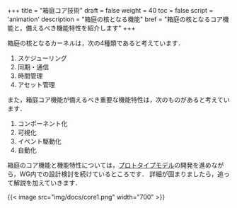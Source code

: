 +++
title = "箱庭コア技術"
draft = false
weight = 40
toc = false
script = 'animation'
description = "箱庭の核となる機能"
bref = "箱庭の核となるコア機能と，備えるべき機能特性を紹介します"
+++

箱庭の核となるカーネルは，次の4種類であると考えています．
1. スケジューリング
2. 同期・通信
3. 時間管理
4. アセット管理

また，箱庭コア機能が備えるべき重要な機能特性は，次のものがあると考えています．
1. コンポーネント化
2. 可視化
3. イベント駆動化
4. 自動化

箱庭のコア機能と機能特性については，[プロトタイプモデル](/hakoniwa/prototypes/)の開発を進めながら，WG内での設計検討を続けているところです．
詳細が固まりましたら，追って解説を加えていきます．

{{< image src="img/docs/core1.png" width="700" >}}
